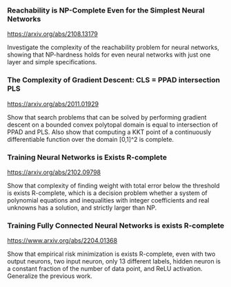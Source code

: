 ### Reachability is NP-Complete Even for the Simplest Neural Networks

<https://arxiv.org/abs/2108.13179>

Investigate the complexity of the reachability problem for neural networks, showing that NP-hardness holds for even neural networks with just one layer and simple specifications.

### The Complexity of Gradient Descent: CLS = PPAD intersection PLS

<https://arxiv.org/abs/2011.01929>

Show that search problems that can be solved by performing gradient descent on a bounded convex polytopal domain is equal to intersection of PPAD and PLS. Also show that computing a KKT point of a continuously differentiable function over the domain [0,1]^2 is complete. 

### Training Neural Networks is Exists R-complete

<https://arxiv.org/abs/2102.09798>

Show that complexity of finding weight with total error below the threshold is exists R-complete, which is a decision problem whether a system of polynomial equations and inequalities with integer coefficients and real unknowns has a solution, and strictly larger than NP.

### Training Fully Connected Neural Networks is exists R-complete

<https://www.arxiv.org/abs/2204.01368>

Show that empirical risk minimization is exists R-complete, even with two output neurons, two input neuron, only 13 different labels, hidden neuron is a constant fraction of the number of data point, and ReLU activation. Generalize the previous work.